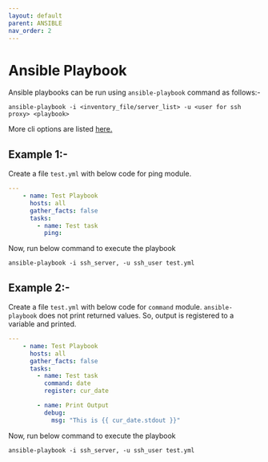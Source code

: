 ```yaml
---
layout: default
parent: ANSIBLE
nav_order: 2
---
```

# Ansible Playbook

Ansible playbooks can be run using `ansible-playbook` command as follows:-

```shell
ansible-playbook -i <inventory_file/server_list> -u <user for ssh proxy> <playbook>
```

More cli options are listed [here.](https://docs.ansible.com/ansible/latest/cli/ansible-playbook.html)

## Example 1:-

Create a file `test.yml` with below code for ping module.

```yml
---
    - name: Test Playbook
      hosts: all
      gather_facts: false
      tasks:
        - name: Test task
          ping:
```

Now, run below command to execute the playbook

```shell
ansible-playbook -i ssh_server, -u ssh_user test.yml
```

## Example 2:-

Create a file `test.yml` with below code for `command` module. `ansible-playbook` does not print returned values. So, output is registered to a variable and printed.

```yml
---
    - name: Test Playbook
      hosts: all
      gather_facts: false
      tasks:
        - name: Test task
          command: date
          register: cur_date

        - name: Print Output
          debug:
            msg: "This is {{ cur_date.stdout }}"
```

Now, run below command to execute the playbook

```shell
ansible-playbook -i ssh_server, -u ssh_user test.yml
```
